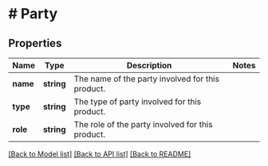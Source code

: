 # # Party

## Properties

Name | Type | Description | Notes
------------ | ------------- | ------------- | -------------
**name** | **string** | The name of the party involved for this product. |
**type** | **string** | The type of party involved for this product. |
**role** | **string** | The role of the party involved for this product. |

[[Back to Model list]](../../README.md#models) [[Back to API list]](../../README.md#endpoints) [[Back to README]](../../README.md)
